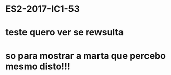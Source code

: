 # ES2-2017-IC1-53

# teste quero ver se rewsulta

# so para mostrar a marta que percebo mesmo disto!!!
